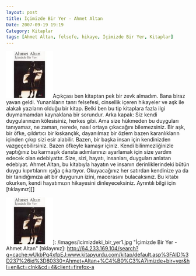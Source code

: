 ```yaml
---
layout: post
title: İçimizde Bir Yer - Ahmet Altan
Date: 2007-09-19 19:19
Category: Kitaplar
tags: [Ahmet Altan, felsefe, hikaye, İçimizde Bir Yer, Kitaplar]
---
```


![İçimizde Bir Yer - Ahmet Altan][]Açıkçası ben kitaptan pek bir
zevk almadım. Bana biraz yavan geldi. Yunanlıların tanrı felsefesi,
cinsellik içeren hikayeler ve aşk ile alakalı yazıların olduğu bir
kitap. Belki ben bu tip kitaplara fazla ilgi duymamamdan kaynaklana bir
sorundur. Arka kapak: Siz kendi duygularınızın kölesisiniz, herkes gibi.
Ama size hükmeden bu duyguları tanıyamaz, ne zaman, nerede, nasıl ortaya
çıkacağını bilemezsiniz. Bir aşk, bir öfke, çıldırtıcı bir kıskançlık,
dayanılmaz bir özlem bazen karanlıkların içinden çıkıp sizi esir
alabilir. Bazen, bir başka insan için kendinizden vazgeçebilirsiniz.
Bazen öfkeyle kamaşır içiniz. Kendi bilinmezliğinizle yaptığınız bu
karmaşık dansta adımlarınızı ayarlamak için size yardım edecek olan
edebiyattır. Size, sizi, hayatı, insanları, duyguları anlatan edebiyat.
Ahmet Altan, bu kitabıyla hayatın ve insanın derinliklerindeki bütün
duygu kıpırtılarını ışığa çıkartıyor. Okuyacağınız her satırdan
kendinize ya da bir tanıdığımıza ait bir duygunun izini, macerasını
bulacaksınız. Bu kitabı okurken, kendi hayatımızın hikayesini
dinleyeceksiniz. Ayrıntılı bilgi için [tıklayınız][]

  [İçimizde Bir Yer - Ahmet Altan]: /images/icimizdeki_bir_yer1.kucukresim.jpg
  ![İçimizde Bir Yer - Ahmet Altan][]]: /images/icimizdeki_bir_yer1.jpg
    "İçimizde Bir Yer - Ahmet Altan"
  [tıklayınız]: http://64.233.169.104/search?q=cache:wUkbPq4xfpEJ:www.kitapyurdu.com/kitap/default.asp%3FAID%3D237%26id%3D80330+Ahmet+Altan+%C4%B0%C3%A7imizde+bir+yer&hl=en&ct=clnk&cd=4&client=firefox-a
